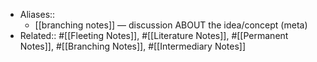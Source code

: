 - Aliases::
    - [[branching notes]] — discussion ABOUT the idea/concept (meta) 
- Related:: #[[Fleeting Notes]], #[[Literature Notes]], #[[Permanent Notes]], #[[Branching Notes]], #[[Intermediary Notes]]

